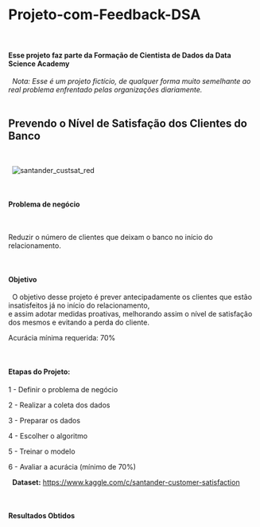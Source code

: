 # Projeto-com-Feedback-DSA

&nbsp;
#### Esse projeto faz parte da Formação de Cientista de Dados da Data Science Academy  
  
&nbsp;
*Nota: Esse é um projeto fictício, de qualquer forma muito semelhante ao real problema enfrentado pelas organizações diariamente.*  
&nbsp;

## Prevendo o Nível de Satisfação dos Clientes do Banco  
&nbsp;





&nbsp;
![santander_custsat_red](https://user-images.githubusercontent.com/66925229/163041135-8e8661b1-c4e3-4d0f-80df-bd4c29ce96a4.png)
&nbsp;




&nbsp;
#### Problema de negócio  
&nbsp;

Reduzir o número de clientes que deixam o banco no início do relacionamento.  

&nbsp;
#### Objetivo

&nbsp;
O objetivo desse projeto é prever antecipadamente os clientes que estão insatisfeitos já no início do relacionamento,   
e assim adotar medidas proativas, melhorando assim o nível de satisfação dos mesmos e evitando a perda do cliente.   

Acurácia mínima requerida: 70%  

&nbsp;
#### Etapas do Projeto:

1 - Definir o problema de negócio

2 - Realizar a coleta dos dados

3 - Preparar os dados

4 - Escolher o algoritmo

5 - Treinar o modelo

6 - Avaliar a acurácia (mínimo de 70%)


&nbsp;
**Dataset:** https://www.kaggle.com/c/santander-customer-satisfaction


&nbsp;
#### Resultados Obtidos






